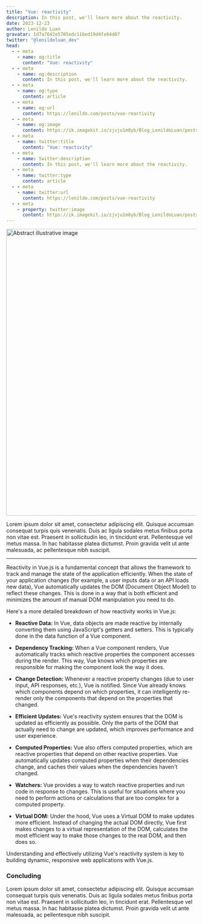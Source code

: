 ```yaml
---
title: "Vue: reactivity"
description: In this post, we'll learn more about the reactivity.
date: 2023-12-23
author: Lenildo Luan
gravatar: 1d7a7642e5705edc116ed19d4fe64d87
twitter: "@lenildoluan_dev"
head:
  - - meta
    - name: og:title
      content: "Vue: reactivity"
  - - meta
    - name: og:description
      content: In this post, we'll learn more about the reactivity.
  - - meta
    - name: og:type
      content: article
  - - meta
    - name: og:url
      content: https://lenildo.com/posts/vue-reactivity
  - - meta
    - name: og:image
      content: https://ik.imagekit.io/zjvju1m8yb/Blog_LenildoLuan/posts/Vue/DALL_E%202023-12-22%2015.56.30%20-%20A%20minimalist,%20detailed%20pen%20and%20ink%20sketch%20representing%20the%20concept%20of%20'reaction'%20in%20a%20metaphorical%20or%20abstract%20manner.%20The%20image%20should%20symbolize%20the%20__5Ju2F3Qv.png?updatedAt=1703271555890
  - - meta
    - name: twitter:title
      content: "Vue: reactivity"
  - - meta
    - name: twitter:description
      content: In this post, we'll learn more about the reactivity.
  - - meta
    - name: twitter:type
      content: article
  - - meta
    - name: twitter:url
      content: https://lenildo.com/posts/vue-reactivity
  - - meta
    - property: twitter:image
      content: https://ik.imagekit.io/zjvju1m8yb/Blog_LenildoLuan/posts/Vue/DALL_E%202023-12-22%2015.56.30%20-%20A%20minimalist,%20detailed%20pen%20and%20ink%20sketch%20representing%20the%20concept%20of%20'reaction'%20in%20a%20metaphorical%20or%20abstract%20manner.%20The%20image%20should%20symbolize%20the%20__5Ju2F3Qv.png?updatedAt=1703271555890
---
```


<img src="https://ik.imagekit.io/zjvju1m8yb/Blog_LenildoLuan/posts/Vue/DALL_E%202023-12-22%2015.56.30%20-%20A%20minimalist,%20detailed%20pen%20and%20ink%20sketch%20representing%20the%20concept%20of%20'reaction'%20in%20a%20metaphorical%20or%20abstract%20manner.%20The%20image%20should%20symbolize%20the%20__5Ju2F3Qv.png?updatedAt=1703271555890" class="img-banner" alt="Abstract illustrative image" width="756" />

Lorem ipsum dolor sit amet, consectetur adipiscing elit. Quisque accumsan consequat turpis quis venenatis. Duis ac ligula sodales metus finibus porta non vitae est. Praesent in sollicitudin leo, in tincidunt erat. Pellentesque vel metus massa. In hac habitasse platea dictumst. Proin gravida velit ut ante malesuada, ac pellentesque nibh suscipit.

---


Reactivity in Vue.js is a fundamental concept that allows the framework to track and manage the state of the application efficiently. When the state of your application changes (for example, a user inputs data or an API loads new data), Vue automatically updates the DOM (Document Object Model) to reflect these changes. This is done in a way that is both efficient and minimizes the amount of manual DOM manipulation you need to do.

Here's a more detailed breakdown of how reactivity works in Vue.js:

- **Reactive Data:** In Vue, data objects are made reactive by internally converting them using JavaScript's getters and setters. This is typically done in the data function of a Vue component.

- **Dependency Tracking:** When a Vue component renders, Vue automatically tracks which reactive properties the component accesses during the render. This way, Vue knows which properties are responsible for making the component look the way it does.

- **Change Detection:** Whenever a reactive property changes (due to user input, API responses, etc.), Vue is notified. Since Vue already knows which components depend on which properties, it can intelligently re-render only the components that depend on the properties that changed.

- **Efficient Updates:** Vue's reactivity system ensures that the DOM is updated as efficiently as possible. Only the parts of the DOM that actually need to change are updated, which improves performance and user experience.

- **Computed Properties:** Vue also offers computed properties, which are reactive properties that depend on other reactive properties. Vue automatically updates computed properties when their dependencies change, and caches their values when the dependencies haven't changed.

- **Watchers:** Vue provides a way to watch reactive properties and run code in response to changes. This is useful for situations where you need to perform actions or calculations that are too complex for a computed property.

- **Virtual DOM:** Under the hood, Vue uses a Virtual DOM to make updates more efficient. Instead of changing the actual DOM directly, Vue first makes changes to a virtual representation of the DOM, calculates the most efficient way to make those changes to the real DOM, and then does so.

Understanding and effectively utilizing Vue's reactivity system is key to building dynamic, responsive web applications with Vue.js.

### Concluding 

Lorem ipsum dolor sit amet, consectetur adipiscing elit. Quisque accumsan consequat turpis quis venenatis. Duis ac ligula sodales metus finibus porta non vitae est. Praesent in sollicitudin leo, in tincidunt erat. Pellentesque vel metus massa. In hac habitasse platea dictumst. Proin gravida velit ut ante malesuada, ac pellentesque nibh suscipit.

<!-- In the next post, we'll explore the Hello World example and understand every aspect of this coding. See you there! -->